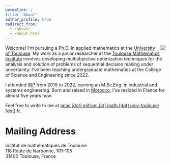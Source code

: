 ```yaml
---
permalink: /
title: "About"
author_profile: true
redirect_from: 
  - /about/
  - /about.html
---
```


<img align="right" src="https://www.univ-toulouse.fr/sites/default/files/Universite-de-Toulouse_0.jpg">

Welcome! I'm pursuing a Ph.D. in applied mathematics at the [University of Toulouse](https://en.univ-toulouse.fr/). My work as a junior researcher at the [Toulouse Mathematics Institute](https://math.univ-toulouse.fr/en/) involves developing multiobjective optimization techniques for the analysis and solution of problems of sequential decision making under uncertainty. I've been teaching undergraduate mathematics at the College of Science and Engineering since 2022.

I attended [INP](https://www.inp-toulouse.fr/en/index.html) from 2019 to 2022, earning an M.Sc.Eng. in industrial and systems engineering. Born and raised in [Morocco](https://en.wikipedia.org/wiki/Safi,_Morocco), I've resided in France for almost five years now.

Feel free to write to me at <a href="mailto:anas.mifrani@math.univ-toulouse.fr">anas [dot] mifrani [at] math [dot] univ-toulouse [dot] fr</a>.

# Mailing Address

Institut de mathématiques de Toulouse <br>
118 Route de Narbonne, 1R1-105 <br>
31400 Toulouse, France





